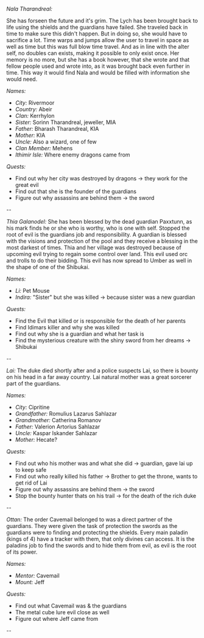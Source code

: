 _Nala Tharandreal:_

She has forseen the future and it's grim. The Lych has been brought back to life using the shields and the guardians have failed. She traveled back in time to make sure this didn't happen. But in doing so, she would have to sacrifice a lot. Time warps and jumps allow the user to travel in space as well as time but this was full blow time travel. And as in line with the alter self, no doubles can exists, making it possible to only exist once. Her memory is no more, but she has a book however, that she wrote and that fellow people used and wrote into, as it was brought back even further in time. This way it would find Nala and would be filled with information she would need.

_Names:_
- _City:_ Rivermoor
- _Country:_ Abeir
- _Clan:_ Kerrhylon
- _Sister:_ Sorinn Tharandreal, jeweller, MIA
- _Father:_ Bharash Tharandreal, KIA
- _Mother:_ KIA
- _Uncle:_ Also a wizard, one of few
- _Clan Member:_ Mehens
- _Ithimir Isle:_ Where enemy dragons came from

_Quests:_
- Find out why her city was destroyed by dragons -> they work for the great evil
- Find out that she is the founder of the guardians
- Figure out why assassins are behind them -> the sword

--

_Thia Galanodel:_ She has been blessed by the dead guardian Paxxtunn, as his mark finds he or she who is worthy, who is one with self. Stopped the root of evil is the guardians job and responsibility. A guardian is blessed with the visions and protection of the pool and they receive a blessing in the most darkest of times. Thia and her village was destroyed because of upcoming evil trying to regain some control over land. This evil used orc and trolls to do their bidding. This evil has now spread to Umber as well in the shape of one of the Shibukai.

_Names:_
- _Li:_ Pet Mouse
- _Indira:_ "Sister" but she was killed -> because sister was a new guardian

_Quests:_
- Find the Evil that killed or is responsible for the death of her parents
- Find Idimars killer and why she was killed
- Find out why she is a guardian and what her task is
- Find the mysterious creature with the shiny sword from her dreams -> Shibukai

--

_Lai:_ The duke died shortly after and a police suspects Lai, so there is bounty on his head in a far away country. Lai natural mother was a great sorcerer part of the guardians.

_Names:_
- _City:_ Cipritine
- _Grandfather:_ Romulius Lazarus Sahlazar
- _Grandmother:_ Catherina Romanov
- _Father:_ Valerion Artorius Sahlazar
- _Uncle:_ Kaspar Iskander Sahlazar
- _Mother:_ Hecate?

_Quests:_
- Find out who his mother was and what she did -> guardian, gave lai up to keep safe
- Find out who really killed his father -> Brother to get the throne, wants to get rid of Lai
- Figure out why assassins are behind them -> the sword
- Stop the bounty hunter thats on his trail -> for the death of the rich duke

--

_Ottan:_ The order Cavemail belonged to was a direct partner of the guardians. They were given the task of protection the swords as the guardians were to finding and protecting the shields. Every main paladin (kings of 4) have a tracker with them, that only divines can access. It is the paladins job to find the swords and to hide them from evil, as evil is the root of its power.

_Names:_
- _Mentor:_ Cavemail
- _Mount:_ Jeff

_Quests:_
- Find out what Cavemail was & the guardians
- The metal cube lure evil close as well
- Figure out where Jeff came from

--
